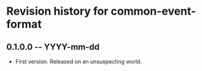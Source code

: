 # Revision history for common-event-format

## 0.1.0.0 -- YYYY-mm-dd

* First version. Released on an unsuspecting world.
